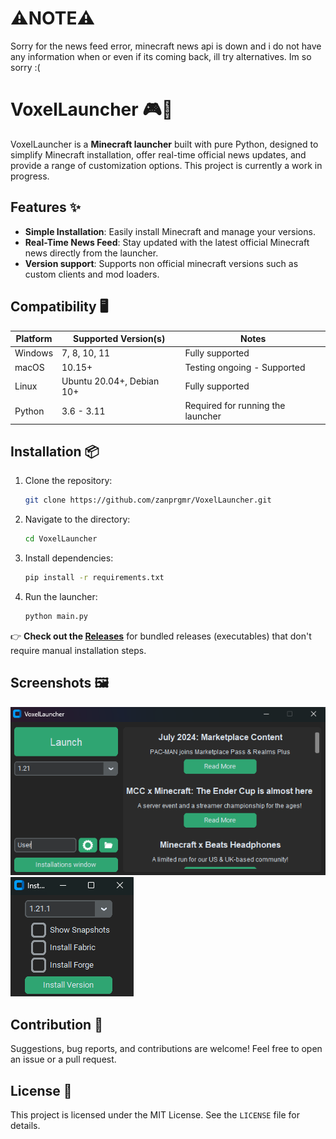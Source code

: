 # ⚠️NOTE⚠️
Sorry for the news feed error, minecraft news api is down and i do not have any information when or even if its coming back, ill try alternatives. Im so sorry :( 
# VoxelLauncher 🎮🚀

VoxelLauncher is a **Minecraft launcher** built with pure Python, designed to simplify Minecraft installation, offer real-time official news updates, and provide a range of customization options. This project is currently a work in progress.

## Features ✨

- **Simple Installation**: Easily install Minecraft and manage your versions.
- **Real-Time News Feed**: Stay updated with the latest official Minecraft news directly from the launcher.
- **Version support**: Supports non official minecraft versions such as custom clients and mod loaders.

## Compatibility 🖥️

| Platform      | Supported Version(s)    | Notes                                  |
|---------------|-------------------------|----------------------------------------|
| Windows       | 7, 8, 10, 11                   | Fully supported                        |
| macOS         | 10.15+                   | Testing ongoing - Supported             |
| Linux         | Ubuntu 20.04+, Debian 10+| Fully supported             |
| Python        | 3.6 - 3.11               | Required for running the launcher      |

## Installation 📦

1. Clone the repository:
    ```bash
    git clone https://github.com/zanprgmr/VoxelLauncher.git
    ```
2. Navigate to the directory:
    ```bash
    cd VoxelLauncher
    ```
3. Install dependencies:
    ```bash
    pip install -r requirements.txt
    ```
4. Run the launcher:
    ```bash
    python main.py
    ```
👉 **Check out the [Releases](https://github.com/zanprgmr/VoxelLauncher/releases)** for bundled releases (executables) that don't require manual installation steps.


## Screenshots 🖼️

![Main window](https://raw.githubusercontent.com/zanprgmr/VoxelLauncher/main/images/LauncherImage.png)
![Installation window](https://raw.githubusercontent.com/zanprgmr/VoxelLauncher/main/images/Image1.png)

## Contribution 🤝

Suggestions, bug reports, and contributions are welcome! Feel free to open an issue or a pull request.

## License 📜

This project is licensed under the MIT License. See the `LICENSE` file for details.


